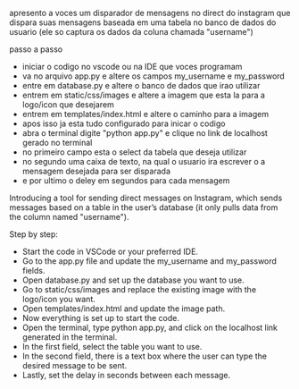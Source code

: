 apresento a voces um disparador de mensagens no direct do instagram que dispara suas mensagens baseada em uma tabela no banco de dados do usuario (ele so captura os dados da coluna chamada "username")

passo a passo
- iniciar o codigo no vscode ou na IDE que voces programam
- va no arquivo app.py e altere os campos my_username e my_password
- entre em database.py e altere o banco de dados que irao utilizar
- entrem em static/css/images e altere a imagem que esta la para a logo/icon que desejarem
- entrem em templates/index.html e altere o caminho para a imagem
- apos isso ja esta tudo configurado para inicar o codigo
- abra o terminal digite "python app.py" e clique no link de localhost gerado no terminal
- no primeiro campo esta o select da tabela que deseja utilizar
- no segundo uma caixa de texto, na qual o usuario ira escrever o a mensagem desejada para ser disparada
- e por ultimo o deley em segundos para cada mensagem


Introducing a tool for sending direct messages on Instagram, which sends messages based on a table in the user’s database (it only pulls data from the column named "username").

Step by step:

- Start the code in VSCode or your preferred IDE.
- Go to the app.py file and update the my_username and my_password fields.
- Open database.py and set up the database you want to use.
- Go to static/css/images and replace the existing image with the logo/icon you want.
- Open templates/index.html and update the image path.
- Now everything is set up to start the code.
- Open the terminal, type python app.py, and click on the localhost link generated in the terminal.
- In the first field, select the table you want to use.
- In the second field, there is a text box where the user can type the desired message to be sent.
- Lastly, set the delay in seconds between each message.

